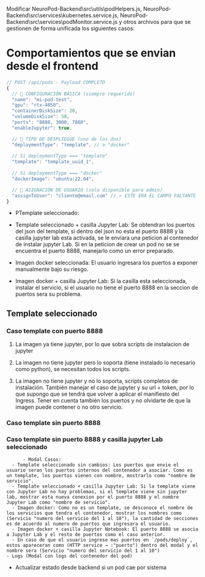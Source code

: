 Modificar NeuroPod-Backend\src\utils\podHelpers.js, NeuroPod-Backend\src\services\kubernetes.service.js, NeuroPod-Backend\src\services\podMonitor.service.js y otros archivos para que se gestionen de forma unificada los siguientes casos:

# Comportamientos que se envian desde el frontend

```javascript
// POST /api/pods - Payload COMPLETO
{
  // 🔧 CONFIGURACIÓN BÁSICA (siempre requerido)
  "name": "mi-pod-test",
  "gpu": "rtx-4050",
  "containerDiskSize": 20,
  "volumeDiskSize": 50,
  "ports": "8888, 3000, 7860",
  "enableJupyter": true,

  // 🎯 TIPO DE DESPLIEGUE (uno de los dos)
  "deploymentType": "template", // o "docker"
  
  // Si deploymentType === "template"
  "template": "template_uuid_1",
  
  // Si deploymentType === "docker" 
  "dockerImage": "ubuntu:22.04",

  // 👤 ASIGNACIÓN DE USUARIO (solo disponible para admin)
  "assignToUser": "cliente@email.com" // ⭐ ESTE ERA EL CAMPO FALTANTE
}
```

- PTemplate seleccionado: 



- Template seleccionado + casilla Jupyter Lab: Se obtendran los puertos del json del template, si dentro del json no esta el puerto 8888 y la casilla jupyter lab esta activada, se le enviara una peticion al contenedor de instalar jupyter Lab. Si en la peticion de crear un pod no se se encuentra el puerto 8888, manejarlo como un error preparado.

- Imagen docker seleccionada: El usuario ingresara los puertos a exponer manualmente bajo su riesgo.

- Imagen docker + casilla Jupyter Lab: Si la casilla esta seleccionada, instalar el servicio, si el usuario no tiene el puerto 8888 en la seccion de puertos sera su problema.

## Template seleccionado

### Caso template con puerto 8888

1. La imagen ya tiene jupyter, por lo que sobra scripts de instalacion de jupyter 

2. La imagen no tiene jupyter pero lo soporta (tiene instalado lo necesario como python), se necesitan todos los scripts. 

3. La imagen no tiene jupyter y no lo soporta, scripts completos de instalación. También manejar el caso de jupyter y su url + token, por lo que supongo que se tendrá que volver a aplicar el manifiesto del Ingress. Tener en cuenta también los puertos y no olvidarte de que la imagen puede contener o no otro servicio.

### Caso template sin puerto 8888


### Caso template sin puerto 8888 y casilla jupyter Lab seleccionado


          - Modal Casos:
      - Template seleccionado sin cambios: Los puertos que envie el usuario seran los puertos internos del contenedor a asociar. Como es un template, los puertos vienen con nombre, mostrarlo como "nombre de servicio".
      - Template seleccionado + casilla Jupyter Lab: Si la template viene con Jupyter Lab no hay problemas, si el template viene sin jupyter lab, mostrar esta nueva conexion por el puerto 8888 y el nombre Jupyter Lab como "nombre de servicio".
      - Imagen docker: Como no es un template, se desconoce el nombre de los servicios que tendra el contenedor, mostrar los nombres como (Servicio "numero del servicio del 1 al 10"), la cantidad de secciones es de acuerdo al numero de puertos que ingresara el usuario.
      - Imagen docker + casilla Jupyter Notebook: El puerto 8888 se asocia a Jupyter Lab y el resto de puertos como el caso anterior.
      - En caso de que el usuario ingrese mas puertos en `/pods/deploy`, estos apareceran como (HTTP service → :"puerto") dentro del modal y el nombre sera (Servicio "numero del servicio del 1 al 10")
    - Logs (Modal con logs del contenedor del pod)
  - Actualizar estado desde backend si un pod cae por sistema
